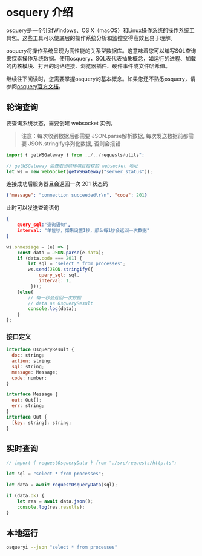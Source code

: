# osquery 介绍

osquery是一个针对Windows、OS X（macOS）和Linux操作系统的操作系统工具包。这些工具可以使底层的操作系统分析和监控变得高效且易于理解。

osquery将操作系统呈现为高性能的关系型数据库。这意味着您可以编写SQL查询来探索操作系统数据。使用osquery，SQL表代表抽象概念，如运行的进程、加载的内核模块、打开的网络连接、浏览器插件、硬件事件或文件哈希值。

继续往下阅读时，您需要掌握osquery的基本概念。如果您还不熟悉osquery，请参阅[osquery官方文档](https://osquery.readthedocs.io/en/stable/)。

## 轮询查询

要查询系统状态，需要创建 websocket 实例。

> 注意：每次收到数据后都需要 JSON.parse解析数据, 每次发送数据前都需要 JSON.stringify序列化数据, 否则会报错


```javascript
import { getWSGateway } from ../../requests/utils";

// getWSGateway 会获取当前环境且授权的 websocket 地址
let ws = new WebSocket(getWSGateway("server_status"));

```
连接成功后服务器且会返回一次 201 状态码

```json
{"message": "connection succeeded\r\n", "code": 201}
```

此时可以发送查询语句

```json
{ 
    query_sql:"查询语句",
    interval: "单位秒，如果设置1秒，那么每1秒会返回一次数据"
}
```
```javascript
ws.onmessage = (e) => {
    const data = JSON.parse(e.data);
    if (data.code === 201) {
        let sql = "select * from processes";
        ws.send(JSON.stringify({ 
            query_sql: sql,
            interval: 1,
         }));
    }else{
        // 每一秒会返回一次数据
        // data as OsqueryResult
        console.log(data);
    }
};
```
### 接口定义

```javascript
interface OsqueryResult {
  doc: string;
  action: string;
  sql: string;
  message: Message;
  code: number;
}

interface Message {
  out: Out[];
  err: string;
}
interface Out {
  [key: string]: string;
}
```


## 实时查询



```javascript
// import { requestOsqueryData } from "./src/requests/http.ts";

let sql = "select * from processes";

let data = await requestOsqueryData(sql);

if (data.ok) {
    let res = await data.json();
    console.log(res.results); 
} 
```

## 本地运行

```bash
osqueryi --json "select * from processes"
```